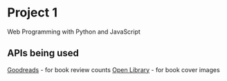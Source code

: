 # Project 1

Web Programming with Python and JavaScript

## APIs being used

[Goodreads](https://www.goodreads.com/api) - for book review counts
[Open Library](https://openlibrary.org/dev/docs/api/covers) - for book cover images
